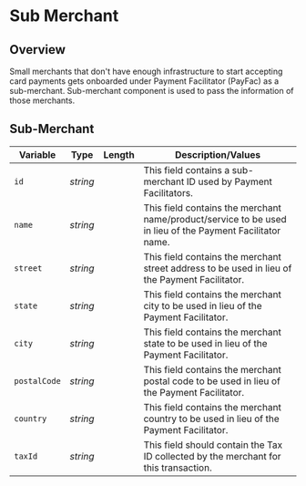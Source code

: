 # Sub Merchant

## Overview

Small merchants that don't have enough infrastructure to start accepting card payments gets onboarded under Payment Facilitator (PayFac) as a sub-merchant. Sub-merchant component is used to pass the information of those merchants. 


## Sub-Merchant

| Variable | Type | Length | Description/Values |
| --------- | --- | ------ | -------------- |
| `id` | *string* |  | This field contains a sub-merchant ID used by Payment Facilitators. |
| `name` | *string* |  | This field contains the merchant name/product/service to be used in lieu of the Payment Facilitator name. |
| `street` | *string* |  | This field contains the merchant street address to be used in lieu of the Payment Facilitator. |
| `state` | *string* |  | This field contains the merchant city to be used in lieu of the Payment Facilitator. |
| `city` | *string* |  | This field contains the merchant state to be used in lieu of the Payment Facilitator. |
| `postalCode` | *string* |  | This field contains the merchant postal code to be used in lieu of the Payment Facilitator. |
| `country` | *string* |  | This field contains the merchant country to be used in lieu of the Payment Facilitator. |
| `taxId` | *string* |  | This field should contain the Tax ID collected by the merchant for this transaction. |
